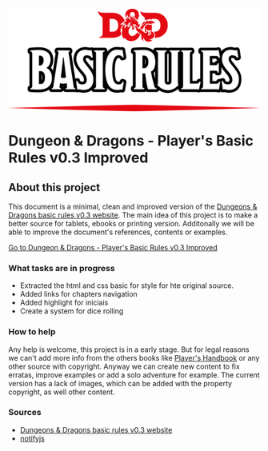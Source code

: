![](https://github.com/Narfss/DungeonsAndDragonsBasicRules/raw/master/files/basic-rules_title.png) 
# Dungeon & Dragons - Player's Basic Rules v0.3 Improved


## About this project ##
This document is a minimal, clean and improved version of the [Dungeons & Dragons basic rules v0.3 website](http://dnd.wizards.com/products/tabletop/players-basic-rules). The main idea of this project is to make a better source for tablets, ebooks or printing version. Additonally we will be able to improve the document's references, contents or examples.

[Go to Dungeon & Dragons - Player's Basic Rules v0.3 Improved](https://narfss.github.io/DungeonsAndDragonsBasicRules/)

### What tasks are in progress
  - Extracted the html and css basic for style for hte original source.
  - Added links for chapters navigation
  - Added highlight for iniciais
  - Create a system for dice rolling

### How to help
Any help is welcome, this project is in a early stage.
But for legal reasons we can't add more info from the others books like [Player's Handbook](http://dnd.wizards.com/products/tabletop-games/rpg-products/rpg_playershandbook) or any other source with copyright. Anyway we can create new content to fix erratas, improve examples or add a solo adventure for example. 
The current version has a lack of images, which can be added with the property copyright, as well other content.

### Sources
- [Dungeons & Dragons basic rules v0.3 website](http://dnd.wizards.com/products/tabletop/players-basic-rules)
- [notifyjs](https://notifyjs.com/)
